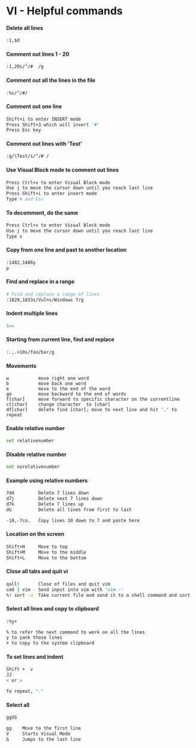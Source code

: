 # VI - Helpful commands


#### Delete all lines
```bash
:1,$d
```

#### Comment out lines 1 - 20
```bash
:1,20s/^/#  /g
```

#### Comment out all the lines in the file
```bash
:%s/^/#/
```

#### Comment out one line
```bash
Shift+i to enter INSERT mode 
Press Shift+3 which will insert '#'
Press Esc key 
```

#### Comment out lines with 'Test'
```bash
:g/\Test/s/^/# /
```

#### Use Visual Block mode to comment out lines
```bash
Press Ctrl+v to enter Visual Block mode
Use j to move the cursor down until you reach last line
Press Shift+i to enter insert mode
Type # and Esc
```

#### To decomment, do the same 
```bash
Press Ctrl+v to enter Visual Block mode
Use j to move the cursor down until you reach last line
Type x 
```

#### Copy from one line and past to another location   

```bash
:1482,1486y    
p     
```

#### Find and replace in a range  

``` {.bash .numberLines}
# Find and replace a range of lines 
:1829,1833s/Vulns/Windows 7/g     
```

#### Indent multiple lines    

```bash
5>>   
``` 

#### Starting from current line, find and replace   

```bash
:.,.+10s/foo/bar/g
```

#### Movements 

```
w           move right one word   
b           move back one word   
e           move to the end of the word   
ge          move backward to the end of words      
f[char]     move forward to specific character on the currentline   
ct[char]    change character  to [char]   
df[char]    delete find [char]; move to next line and hit '.' to repeat    
```

#### Enable relative number
```bash
set relativenumber    
```

#### Disable relative number
```bash
set norelativenumber   
```

#### Example using relative numbers   
```bash
7dd         Delete 7 lines down     
d7j         Delete next 7 lines down    
d7k         Delete 7 lines up    
dG	        Delete all lines from first to last

-10,-7co.   Copy lines 10 down to 7 and paste here   
```

#### Location on the screen 
```bash
Shift+H     Move to top  
Shift+M     Move to the middle  
Shift+L     Move to the bottom    
```

#### Close all tabs and quit vi
```bash
qall!       Close of files and quit vim
cmd | vim - Send input into vim with 'vim -' 
%! sort -u  Take current file and send it to a shell command and sort
```

#### Select all lines and copy to clipboard  
```bash
:%y+

% to refer the next command to work on all the lines
y to yank those lines
+ to copy to the system clipboard
```

#### To set lines and indent
```bash
Shift +  v
JJ
< or >

To repeat, "."
```

#### Select all 
```bash
ggVG

gg    Move to the first line
V     Starts Visual Mode
G     Jumps to the last line
```

